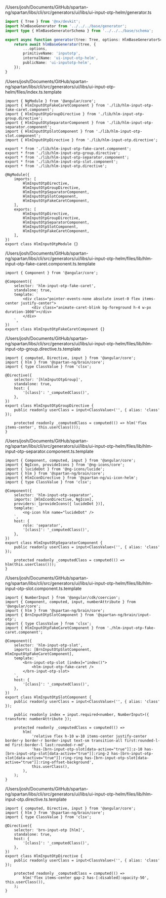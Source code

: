 /Users/josh/Documents/GitHub/spartan-ng/spartan/libs/cli/src/generators/ui/libs/ui-input-otp-helm/generator.ts
```typescript
import { Tree } from '@nx/devkit';
import hlmBaseGenerator from '../../../base/generator';
import type { HlmBaseGeneratorSchema } from '../../../base/schema';

export async function generator(tree: Tree, options: HlmBaseGeneratorSchema) {
	return await hlmBaseGenerator(tree, {
		...options,
		primitiveName: 'inputotp',
		internalName: 'ui-input-otp-helm',
		publicName: 'ui-inputotp-helm',
	});
}

```
/Users/josh/Documents/GitHub/spartan-ng/spartan/libs/cli/src/generators/ui/libs/ui-input-otp-helm/files/index.ts.template
```
import { NgModule } from '@angular/core';
import { HlmInputOtpFakeCaretComponent } from './lib/hlm-input-otp-fake-caret.component';
import { HlmInputOtpGroupDirective } from './lib/hlm-input-otp-group.directive';
import { HlmInputOtpSeparatorComponent } from './lib/hlm-input-otp-separator.component';
import { HlmInputOtpSlotComponent } from './lib/hlm-input-otp-slot.component';
import { HlmInputOtpDirective } from './lib/hlm-input-otp.directive';

export * from './lib/hlm-input-otp-fake-caret.component';
export * from './lib/hlm-input-otp-group.directive';
export * from './lib/hlm-input-otp-separator.component';
export * from './lib/hlm-input-otp-slot.component';
export * from './lib/hlm-input-otp.directive';

@NgModule({
	imports: [
		HlmInputOtpDirective,
		HlmInputOtpGroupDirective,
		HlmInputOtpSeparatorComponent,
		HlmInputOtpSlotComponent,
		HlmInputOtpFakeCaretComponent,
	],
	exports: [
		HlmInputOtpDirective,
		HlmInputOtpGroupDirective,
		HlmInputOtpSeparatorComponent,
		HlmInputOtpSlotComponent,
		HlmInputOtpFakeCaretComponent,
	],
})
export class HlmInputOtpModule {}

```
/Users/josh/Documents/GitHub/spartan-ng/spartan/libs/cli/src/generators/ui/libs/ui-input-otp-helm/files/lib/hlm-input-otp-fake-caret.component.ts.template
```
import { Component } from '@angular/core';

@Component({
	selector: 'hlm-input-otp-fake-caret',
	standalone: true,
	template: `
		<div class="pointer-events-none absolute inset-0 flex items-center justify-center">
			<div class="animate-caret-blink bg-foreground h-4 w-px duration-1000"></div>
		</div>
	`,
})
export class HlmInputOtpFakeCaretComponent {}

```
/Users/josh/Documents/GitHub/spartan-ng/spartan/libs/cli/src/generators/ui/libs/ui-input-otp-helm/files/lib/hlm-input-otp-group.directive.ts.template
```
import { computed, Directive, input } from '@angular/core';
import { hlm } from '@spartan-ng/brain/core';
import { type ClassValue } from 'clsx';

@Directive({
	selector: '[hlmInputOtpGroup]',
	standalone: true,
	host: {
		'[class]': '_computedClass()',
	},
})
export class HlmInputOtpGroupDirective {
	public readonly userClass = input<ClassValue>('', { alias: 'class' });

	protected readonly _computedClass = computed(() => hlm('flex items-center', this.userClass()));
}

```
/Users/josh/Documents/GitHub/spartan-ng/spartan/libs/cli/src/generators/ui/libs/ui-input-otp-helm/files/lib/hlm-input-otp-separator.component.ts.template
```
import { Component, computed, input } from '@angular/core';
import { NgIcon, provideIcons } from '@ng-icons/core';
import { lucideDot } from '@ng-icons/lucide';
import { hlm } from '@spartan-ng/brain/core';
import { HlmIconDirective } from '@spartan-ng/ui-icon-helm';
import { type ClassValue } from 'clsx';

@Component({
	selector: 'hlm-input-otp-separator',
	imports: [HlmIconDirective, NgIcon],
	providers: [provideIcons({ lucideDot })],
	template: `
		<ng-icon hlm name="lucideDot" />
	`,
	host: {
		role: 'separator',
		'[class]': '_computedClass()',
	},
})
export class HlmInputOtpSeparatorComponent {
	public readonly userClass = input<ClassValue>('', { alias: 'class' });

	protected readonly _computedClass = computed(() => hlm(this.userClass()));
}

```
/Users/josh/Documents/GitHub/spartan-ng/spartan/libs/cli/src/generators/ui/libs/ui-input-otp-helm/files/lib/hlm-input-otp-slot.component.ts.template
```
import { NumberInput } from '@angular/cdk/coercion';
import { Component, computed, input, numberAttribute } from '@angular/core';
import { hlm } from '@spartan-ng/brain/core';
import { BrnInputOtpSlotComponent } from '@spartan-ng/brain/input-otp';
import { type ClassValue } from 'clsx';
import { HlmInputOtpFakeCaretComponent } from './hlm-input-otp-fake-caret.component';

@Component({
	selector: 'hlm-input-otp-slot',
	imports: [BrnInputOtpSlotComponent, HlmInputOtpFakeCaretComponent],
	template: `
		<brn-input-otp-slot [index]="index()">
			<hlm-input-otp-fake-caret />
		</brn-input-otp-slot>
	`,
	host: {
		'[class]': '_computedClass()',
	},
})
export class HlmInputOtpSlotComponent {
	public readonly userClass = input<ClassValue>('', { alias: 'class' });

	public readonly index = input.required<number, NumberInput>({ transform: numberAttribute });

	protected readonly _computedClass = computed(() =>
		hlm(
			'relative flex h-10 w-10 items-center justify-center border-y border-r border-input text-sm transition-all first:rounded-l-md first:border-l last:rounded-r-md',
			'has-[brn-input-otp-slot[data-active="true"]]:z-10 has-[brn-input-otp-slot[data-active="true"]]:ring-2 has-[brn-input-otp-slot[data-active="true"]]:ring-ring has-[brn-input-otp-slot[data-active="true"]]:ring-offset-background',
			this.userClass(),
		),
	);
}

```
/Users/josh/Documents/GitHub/spartan-ng/spartan/libs/cli/src/generators/ui/libs/ui-input-otp-helm/files/lib/hlm-input-otp.directive.ts.template
```
import { computed, Directive, input } from '@angular/core';
import { hlm } from '@spartan-ng/brain/core';
import { type ClassValue } from 'clsx';

@Directive({
	selector: 'brn-input-otp [hlm]',
	standalone: true,
	host: {
		'[class]': '_computedClass()',
	},
})
export class HlmInputOtpDirective {
	public readonly userClass = input<ClassValue>('', { alias: 'class' });

	protected readonly _computedClass = computed(() =>
		hlm('flex items-center gap-2 has-[:disabled]:opacity-50', this.userClass()),
	);
}

```
